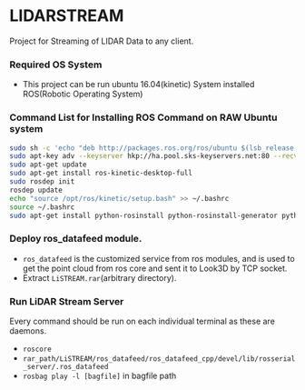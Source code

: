 # LIDARSTREAM

Project for Streaming of LIDAR Data to any client.

### Required OS System ###

* This project can be run ubuntu 16.04(kinetic) System installed ROS(Robotic Operating System)

### Command List for Installing ROS Command on RAW Ubuntu system ###

```bash
sudo sh -c 'echo "deb http://packages.ros.org/ros/ubuntu $(lsb_release -sc) main" > /etc/apt/sources.list.d/ros-latest.list'
sudo apt-key adv --keyserver hkp://ha.pool.sks-keyservers.net:80 --recv-key 421C365BD9FF1F717815A3895523BAEEB01FA116
sudo apt-get update
sudo apt-get install ros-kinetic-desktop-full
sudo rosdep init
rosdep update
echo "source /opt/ros/kinetic/setup.bash" >> ~/.bashrc
source ~/.bashrc
sudo apt-get install python-rosinstall python-rosinstall-generator python-wstool build-essential
```

### Deploy ros_datafeed module.

- `ros_datafeed` is the customized service from ros modules, and is used to get the point cloud from ros core and sent it to Look3D by TCP socket.
- Extract `LiSTREAM.rar`(arbitrary directory).

### Run LiDAR Stream Server ###

Every command should be run on each individual terminal as these are daemons.

* `roscore`
* `rar_path/LiSTREAM/ros_datafeed/ros_datafeed_cpp/devel/lib/rosserial_server/.ros_datafeed`
* `rosbag play -l [bagfile]` in bagfile path
